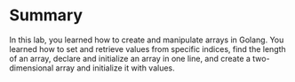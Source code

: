# Summary

In this lab, you learned how to create and manipulate arrays in Golang. You learned how to set and retrieve values from specific indices, find the length of an array, declare and initialize an array in one line, and create a two-dimensional array and initialize it with values.
